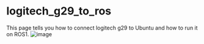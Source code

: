 # logitech_g29_to_ros

This page tells you how to connect logitech g29 to Ubuntu and how to run it on ROS1.
![image](https://user-images.githubusercontent.com/84846457/199896328-b6fd8cd7-15ba-4791-98ab-46f6662f5b8c.png)




